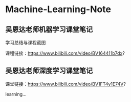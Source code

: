 # Machine-Learning-Note
## 吴恩达老师机器学习课堂笔记

学习总结与课程截图


课程链接：https://www.bilibili.com/video/BV164411b7dx?
## 吴恩达老师深度学习课堂笔记

课堂链接：https://www.bilibili.com/video/BV1FT4y1E74V?

learning...
